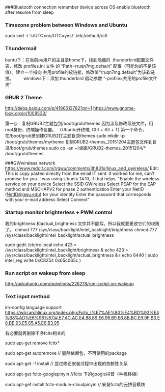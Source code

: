 ###Bluetooth connection
    remember device across OS
    enable bluetooth after resume from sleep

### Timezone problem between Windows and Ubuntu
sudo sed -i 's/UTC=no/UTC=yes/' /etc/default/rcS


### Thundermail
buntu下：在当前os用户的主目录home下，找到隐藏的 .thunderbird配置文件夹，修改 profiles.ini 文件 的 “Path=rruqn7mg.default” 配置（可能你的不是该值）。建立一个指向 共用profile的软链接，修改值“rruqn7mg.default”为该软链接。 
　　windows下：添加 thunderbird 启动参数 “-profile=共用的profile文件夹”
　　
### GRUB 2 Theme
http://tieba.baidu.com/p/4196513782?pn=1
https://www.gnome-look.org/p/1009533/

第一步 : 复制GRUB2主题包到/boot/grub/themes
因为涉及修改系统文件，用root身份，终端操作设置。
（Ubuntu开终端, Ctrl + Alt + T)
第一个命令， 在/boot/grub里创建GRUB2打主题目录themes
sudo mkdir -p /boot/grub/themes/mytheme
复制GRUB2-themes_20151204主题包文件到目录/boot/grub/themes sudo cp -an ~/桌面/GRUB2-themes_20151204/* /boot/grub/themes

###GWwireless network
https://www.reddit.com/r/gwu/comments/3h831q/linux_and_gwireless/
Edit: This is copy pasted directly from the email IT sent. It worked for me, can't promise for you. I was using Ubuntu 14.10, if that helps.
"Enable the wireless service on your device
Select the SSID GWireless
Select PEAP for the EAP method and MSCHAPV2 for phase 2 authentication
Enter your NetID (NetID@gwu.edu) for your identity
Enter the password that corresponds with your e-mail address
Select Connect"


### Startup monitor brighterless + PWM control
我的brightness 和actual_brightness 文件并不能写。所以我就要更改它们的权限了。
chmod 777 /sys/class/backlight/intel_backlight/brightness
chmod 777 /sys/class/backlight/intel_backlight/actual_brightness

sudo gedit /etc/rc.local
echo 423  > /sys/class/backlight/intel_backlight/brightness &
echo 423  > /sys/class/backlight/intel_backlight/actual_brightness &
( echo 6440 | sudo intel_reg write 0xC8254 0x65c065c )



### Run script on wakeup from sleep
http://askubuntu.com/questions/226278/run-script-on-wakeup


### Text input method
im-config
language support
https://wiki.archlinux.org/index.php/Fcitx_(%E7%AE%80%E4%BD%93%E4%B8%AD%E6%96%87)#.E7.AC.AC.E4.B8.89.E6.96.B9.E6.8B.BC.E9.9F.B3.E8.BE.93.E5.85.A5.E6.B3.95



有必要就再删除干净fcitx相关的

sudo apt-get remove fcitx*  

sudo apt-get autoremove   // 删除依赖包，不再使用的package

sudo apt-get -f install   // 尝试修正安装过程中出现的依赖性关系

sudo apt-get fcitx-googlepinyin //fcitx 下的google拼音（手机移植）

sudo apt-get install fcitx-module-cloudpinyin // 安装fcitx的云拼音模块




  

